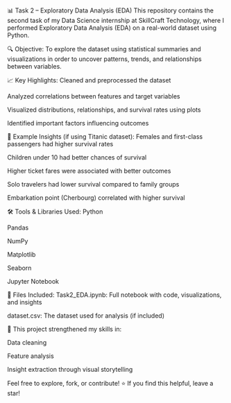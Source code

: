 📊 Task 2 – Exploratory Data Analysis (EDA)
This repository contains the second task of my Data Science internship at SkillCraft Technology, where I performed Exploratory Data Analysis (EDA) on a real-world dataset using Python.

🔍 Objective:
To explore the dataset using statistical summaries and visualizations in order to uncover patterns, trends, and relationships between variables.

📈 Key Highlights:
Cleaned and preprocessed the dataset

Analyzed correlations between features and target variables

Visualized distributions, relationships, and survival rates using plots

Identified important factors influencing outcomes

📌 Example Insights (if using Titanic dataset):
Females and first-class passengers had higher survival rates

Children under 10 had better chances of survival

Higher ticket fares were associated with better outcomes

Solo travelers had lower survival compared to family groups

Embarkation point (Cherbourg) correlated with higher survival

🛠 Tools & Libraries Used:
Python

Pandas

NumPy

Matplotlib

Seaborn

Jupyter Notebook

📁 Files Included:
Task2_EDA.ipynb: Full notebook with code, visualizations, and insights

dataset.csv: The dataset used for analysis (if included)

📌 This project strengthened my skills in:

Data cleaning

Feature analysis

Insight extraction through visual storytelling

Feel free to explore, fork, or contribute!
⭐ If you find this helpful, leave a star!

